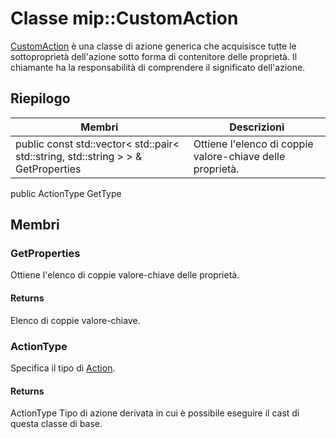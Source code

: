 # <a name="class-mipcustomaction"></a>Classe mip::CustomAction 
[CustomAction](#classmip_1_1_custom_action) è una classe di azione generica che acquisisce tutte le sottoproprietà dell'azione sotto forma di contenitore delle proprietà. Il chiamante ha la responsabilità di comprendere il significato dell'azione.
## <a name="summary"></a>Riepilogo
 Membri                        | Descrizioni                                
--------------------------------|---------------------------------------------
public const std::vector< std::pair< std::string, std::string > > & GetProperties | Ottiene l'elenco di coppie valore-chiave delle proprietà.
public ActionType GetType
## <a name="members"></a>Membri
### <a name="getproperties"></a>GetProperties
Ottiene l'elenco di coppie valore-chiave delle proprietà.
#### <a name="returns"></a>Returns
Elenco di coppie valore-chiave.
### <a name="actiontype"></a>ActionType
Specifica il tipo di [Action](#classmip_1_1_action).
#### <a name="returns"></a>Returns
ActionType Tipo di azione derivata in cui è possibile eseguire il cast di questa classe di base.